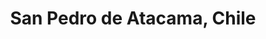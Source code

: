 ---
templateKey: city-page
title: 'San Pedro de Atacama, Chile'
perfectPlansEs: >-
  Reserva un itinerario con los tours imperdibles de acuerdo con tus días de
  estadía y aprovecha al máximo tu tiempo.
perfectPlansEn: >-
  Book an itinerary with the most popular tours according to your days of stay
  and make the most of your time.
perfectPlansPt: >-
  Reserve seu roteiro com os passeios imperdíveis de acordo com os seus dias de
  estadia e aproveite ao máximo o seu tempo.
toursEs: >-
  Explora nuestra selección de tours y actividades. Crea tu propio itinerario de
  viaje y resérvalo en línea.
toursEn: >-
  Explore our selection of tours and activities. Make your own travel itinerary
  and book it online.
toursPt: >-
  Explore nossa seleção de passeios e atividades. Crie seu próprio roteiro de
  viagem e reserve on-line.
---